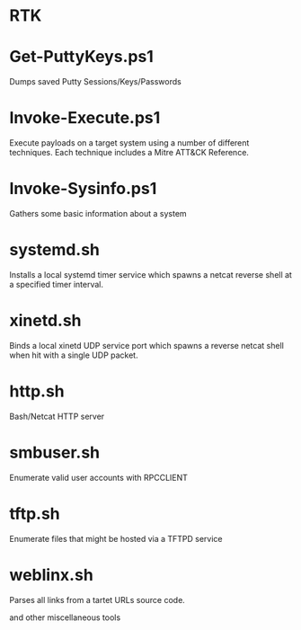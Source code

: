 # RTK

# Get-PuttyKeys.ps1
Dumps saved Putty Sessions/Keys/Passwords

# Invoke-Execute.ps1 
Execute payloads on a target system using a number of different techniques. Each technique includes a Mitre ATT&CK Reference.

# Invoke-Sysinfo.ps1
Gathers some basic information about a system

# systemd.sh
Installs a local systemd timer service which spawns a netcat reverse shell at a specified timer interval.

# xinetd.sh
Binds a local xinetd UDP service port which spawns a reverse netcat shell when hit with a single UDP packet.

# http.sh
Bash/Netcat HTTP server

# smbuser.sh
Enumerate valid user accounts with RPCCLIENT

# tftp.sh
Enumerate files that might be hosted via a TFTPD service

# weblinx.sh
Parses all links from a tartet URLs source code.

and other miscellaneous tools
